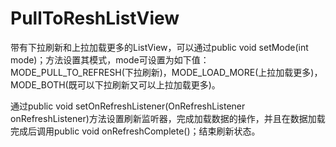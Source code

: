 # PullToReshListView
带有下拉刷新和上拉加载更多的ListView，可以通过public void setMode(int mode)；方法设置其模式，mode可设置为如下值：MODE_PULL_TO_REFRESH(下拉刷新)，MODE_LOAD_MORE(上拉加载更多)，
MODE_BOTH(既可以下拉刷新又可以上拉加载更多)。

通过public void setOnRefreshListener(OnRefreshListener onRefreshListener)方法设置刷新监听器，完成加载数据的操作，并且在数据加载完成后调用public void onRefreshComplete()；结束刷新状态。
	
